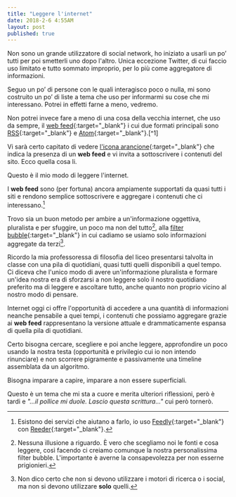 ```yaml
---
title: "Leggere l'internet"
date: 2018-2-6 4:55AM
layout: post
published: true
---
```



Non sono un grande utilizzatore di social network, ho iniziato a usarli un po’ tutti per poi smetterli uno dopo l'altro. Unica eccezione Twitter, di cui faccio uso limitato e tutto sommato improprio, per lo più come aggregatore di informazioni.

Seguo un po’ di persone con le quali interagisco poco o nulla, mi sono costruito un po’ di liste a tema che uso per informarmi su cose che mi interessano. Potrei in effetti farne a meno, vedremo.

Non potrei invece fare a meno di una cosa della vecchia internet, che uso da sempre, il [web feed](https://en.wikipedia.org/wiki/Web_feed){:target="_blank"} i cui due formati principali sono [RSS](https://en.wikipedia.org/wiki/RSS){:target="_blank"} e [Atom](https://en.wikipedia.org/wiki/Atom_(Web_standard)){:target="_blank"}.[^1] 

Vi sarà certo capitato di vedere [l'icona arancione](https://it.wikipedia.org/wiki/File:Feed-icon.svg){:target="_blank"} che indica la presenza di un **web feed** e vi invita a sottoscrivere i contenuti del sito. Ecco quella cosa li.

Questo è il mio modo di leggere l'internet.

I **web feed** sono (per fortuna) ancora ampiamente supportati da quasi tutti i siti e rendono semplice sottoscrivere e aggregare i contenuti che ci interessano.[^2]

Trovo sia un buon metodo per ambire a un'informazione oggettiva, pluralista e per sfuggire, un poco ma non del tutto[^3], alla [filter bubble](https://en.wikipedia.org/wiki/Filter_bubble){:target="_blank"} in cui cadiamo se usiamo solo informazioni aggregate da terzi[^4]. 

Ricordo la mia professoressa di filosofia del liceo presentarsi talvolta in classe con una pila di quotidiani, quasi tutti quelli disponibili a quel tempo. Ci diceva che l'unico modo di avere un'informazione pluralista e formare un'idea nostra era di sforzarsi a non leggere solo il nostro quotidiano preferito ma di leggere e ascoltare tutto, anche quanto non proprio vicino al nostro modo di pensare.

Internet oggi ci offre l'opportunità di accedere a una quantità di informazioni neanche pensabile a quei tempi, i contenuti che possiamo aggregare grazie ai **web feed** rappresentano la versione attuale e drammaticamente espansa di quella pila di quotidiani.

Certo bisogna cercare, scegliere e poi anche leggere, approfondire un poco usando la nostra testa (opportunità e  privilegio cui io non intendo rinunciare) e non scorrere pigramente e passivamente una timeline assemblata da un algoritmo.

Bisogna imparare a capire, imparare a non essere superficiali.

Questo è un tema che mi sta a cuore e merita ulteriori riflessioni, però è tardi e *"...il pollice mi duole. Lascio questa scrittura..."* cui però tornerò.







[^1]: Dai link alle rispettive pagine di Wikipedia si possono ricavare tutti gli aspetti tecnici relativi che pertanto qui ometto.

[^2]: Esistono dei servizi che aiutano a farlo, io uso [Feedly](https://www.feedly.com){:target="_blank"} con [Reeder](http://www.reederapp.com){:target="_blank"}.

[^3]: Nessuna illusione a riguardo. È vero che scegliamo noi le fonti e cosa leggere, così facendo ci creiamo comunque la nostra personalissima filter bubble. L'importante è averne la consapevolezza per non esserne prigionieri.

[^4]: Non dico certo che non si devono utilizzare i motori di ricerca o i social, ma non si devono utilizzare **solo** quelli.
